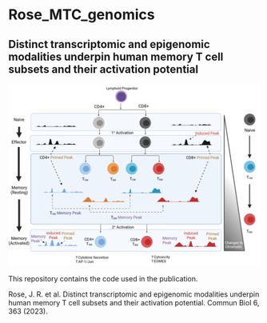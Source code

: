 # Rose_MTC_genomics

## Distinct transcriptomic and epigenomic modalities underpin human memory T cell subsets and their activation potential

![Graphical abstract](/images/model_figure_v2.png)

This repository contains the code used in the publication. 

Rose, J. R. et al. Distinct transcriptomic and epigenomic modalities underpin human memory T cell subsets and their activation potential. Commun Biol 6, 363 (2023).


